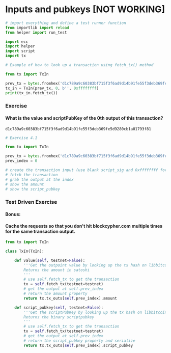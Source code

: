 
# Inputs and pubkeys [NOT WORKING]


```python
# import everything and define a test runner function
from importlib import reload
from helper import run_test

import ecc
import helper
import script
import tx
```


```python
# Example of how to look up a transaction using fetch_tx() method

from tx import TxIn

prev_tx = bytes.fromhex('d1c789a9c60383bf715f3f6ad9d14b91fe55f3deb369fe5d9280cb1a01793f81') 
tx_in = TxIn(prev_tx, 0, b'', 0xffffffff)
print(tx_in.fetch_tx())
```

### Exercise


#### What is the value and scriptPubKey of the 0th output of this transaction?
```
d1c789a9c60383bf715f3f6ad9d14b91fe55f3deb369fe5d9280cb1a01793f81
```


```python
# Exercise 4.1

from tx import TxIn

prev_tx = bytes.fromhex('d1c789a9c60383bf715f3f6ad9d14b91fe55f3deb369fe5d9280cb1a01793f81') 
prev_index = 0

# create the transaction input (use blank script_sig and 0xffffffff for sequence)
# fetch the transaction
# grab the output at the index
# show the amount
# show the script_pubkey
```

### Test Driven Exercise


#### Bonus:
#### Cache the requests so that you don't hit blockcypher.com multiple times for the same transaction output.


```python
from tx import TxIn

class TxIn(TxIn):

    def value(self, testnet=False):
        '''Get the outpoint value by looking up the tx hash on libbitcoin server
        Returns the amount in satoshi
        '''
        # use self.fetch_tx to get the transaction
        tx = self.fetch_tx(testnet=testnet)
        # get the output at self.prev_index
        # return the amount property
        return tx.tx_outs[self.prev_index].amount

    def script_pubkey(self, testnet=False):
        '''Get the scriptPubKey by looking up the tx hash on libbitcoin server
        Returns the binary scriptpubkey
        '''
        # use self.fetch_tx to get the transaction
        tx = self.fetch_tx(testnet=testnet)
        # get the output at self.prev_index
        # return the script_pubkey property and serialize
        return tx.tx_outs[self.prev_index].script_pubkey
```
